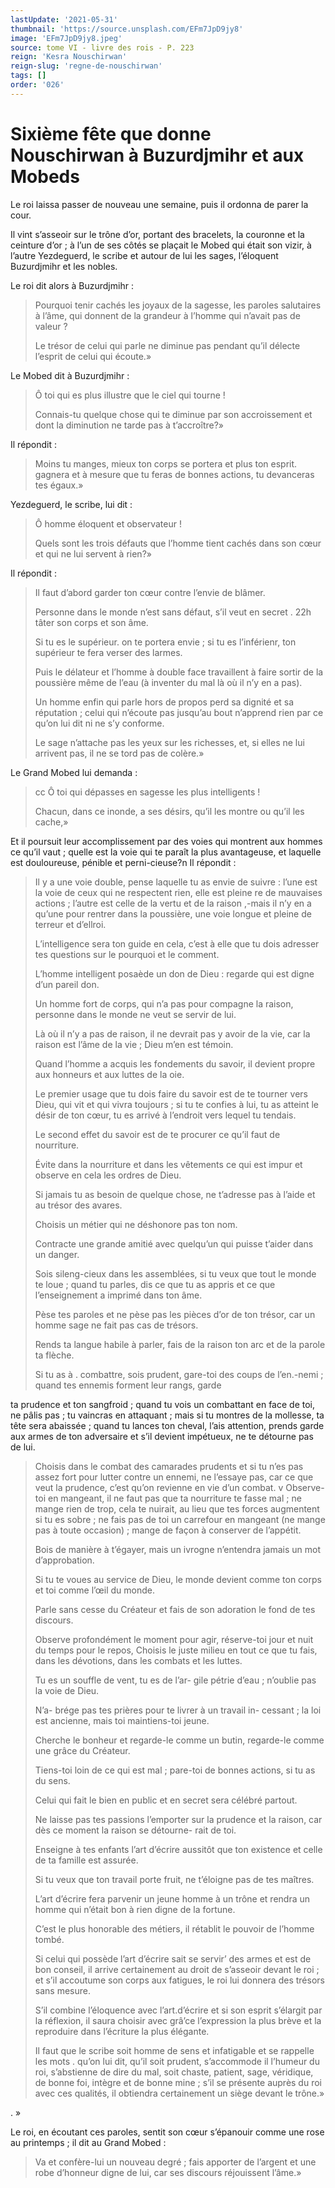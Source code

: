 ```yaml
---
lastUpdate: '2021-05-31'
thumbnail: 'https://source.unsplash.com/EFm7JpD9jy8'
image: 'EFm7JpD9jy8.jpeg'
source: tome VI - livre des rois - P. 223
reign: 'Kesra Nouschirwan'
reign-slug: 'regne-de-nouschirwan'
tags: []
order: '026'
---
```


# Sixième fête que donne Nouschirwan à Buzurdjmihr et aux Mobeds

Le roi laissa passer de nouveau une semaine, puis il ordonna de parer la cour.

Il vint s’asseoir sur le trône d’or, portant des bracelets, la couronne et la ceinture d’or ; à l’un de ses côtés se plaçait le Mobed qui était son vizir, à l’autre Yezdeguerd, le scribe et autour de lui les sages, l’éloquent Buzurdjmihr et les nobles.

Le roi dit alors à Buzurdjmihr :

> Pourquoi tenir cachés les joyaux de la sagesse, les paroles salutaires à l’âme, qui donnent de la grandeur à l’homme qui n’avait pas de valeur ?
>
> Le trésor de celui qui parle ne diminue pas pendant qu’il délecte l’esprit de celui qui écoute.»

Le Mobed dit à Buzurdjmihr :

> Ô toi qui es plus illustre que le ciel qui tourne !
>
> Connais-tu quelque chose qui te diminue par son accroissement et dont la diminution ne tarde pas à t’accroître?»

Il répondit :

> Moins tu manges, mieux ton corps se portera et plus ton esprit. gagnera et à mesure que tu feras de bonnes actions, tu devanceras tes égaux.»

Yezdeguerd, le scribe, lui dit :

> Ô homme éloquent et observateur !
>
> Quels sont les trois défauts que l’homme tient cachés dans son cœur et qui ne lui servent à rien?»

Il répondit :

> Il faut d’abord garder ton cœur contre l’envie de blâmer.
>
> Personne dans le monde n’est sans défaut, s’il veut en secret . 22h
tâter son corps et son âme.
>
> Si tu es le supérieur. on te portera envie ; si tu es l’inférienr, ton supérieur te fera verser des larmes.
>
> Puis le délateur et l’homme à double face travaillent à faire sortir de la poussière même de l’eau (à inventer du mal là où il n’y en a pas).
>
> Un homme enfin qui parle hors de propos perd sa dignité et sa réputation ; celui qui n’écoute pas jusqu’au bout n’apprend rien par ce qu’on lui dit ni ne s’y conforme.
>
> Le sage n’attache pas les yeux sur les richesses, et, si elles ne lui arrivent pas, il ne se tord pas de colère.»

Le Grand Mobed lui demanda :

> cc Ô toi qui dépasses en sagesse les plus intelligents !
>
> Chacun, dans ce inonde, a ses désirs, qu’il les montre ou qu’il les cache,»

Et il poursuit leur accomplissement par des voies qui montrent aux hommes ce qu’il vaut ; quelle est la voie qui te paraît la plus avantageuse, et laquelle est douloureuse, pénible et perni-cieuse?n Il répondit :

> Il y a une voie double, pense laquelle tu as envie de suivre : l’une est la voie de ceux qui ne respectent rien, elle est pleine re de mauvaises actions ; l’autre est celle de la vertu et de la raison ,-mais il n’y en a qu’une pour rentrer dans la poussière, une voie longue et pleine de terreur et d’ellroi.
>
> L’intelligence sera ton guide en cela, c’est à elle que tu dois adresser tes questions sur le pourquoi et le comment.
>
> L’homme intelligent posaède un don de Dieu : regarde qui est digne d’un pareil don.
>
> Un homme fort de corps, qui n’a pas pour compagne la raison, personne dans le monde ne veut se servir de lui.
>
> Là où il n’y a pas de raison, il ne devrait pas y avoir de la vie, car la raison est l’âme de la vie ; Dieu m’en est témoin.
>
> Quand l’homme a acquis les fondements du savoir, il devient propre aux honneurs et aux luttes de la oie.
>
> Le premier usage que tu dois faire du savoir est de te tourner vers Dieu, qui vit et qui vivra toujours ; si tu te confies à lui, tu as atteint le désir de ton cœur, tu es arrivé à l’endroit vers lequel tu tendais.
>
> Le second effet du savoir est de te procurer ce qu’il faut de nourriture.
>
> Évite dans la nourriture et dans les vêtements ce qui est impur et observe en cela les ordres de Dieu.
>
> Si jamais tu as besoin de quelque chose, ne t’adresse pas à l’aide et au trésor des avares.
>
> Choisis un métier qui ne déshonore pas ton nom.
>
> Contracte une grande amitié avec quelqu’un qui puisse t’aider dans un danger.
>
> Sois sileng-cieux dans les assemblées, si tu veux que tout le monde te loue ; quand tu parles, dis ce que tu as appris et ce que l’enseignement a imprimé dans ton âme.
>
> Pèse tes paroles et ne pèse pas les pièces d’or de ton trésor, car un homme sage ne fait pas cas de trésors.
>
> Rends ta langue habile à parler, fais de la raison ton arc et de la parole ta flèche.
>
> Si tu as à . combattre, sois prudent, gare-toi des coups de l’en.-nemi ; quand tes ennemis forment leur rangs, garde
>
> 
ta prudence et ton sangfroid ; quand tu vois un combattant en face de toi, ne pâlis pas ; tu vaincras en attaquant ; mais si tu montres de la mollesse, ta tête sera abaissée ; quand tu lances ton cheval, l’ais attention, prends garde aux armes de ton adversaire et s’il devient impétueux, ne te détourne pas de lui.
>
> Choisis dans le combat des camarades prudents et si tu n’es pas assez fort pour lutter contre un ennemi, ne l’essaye pas, car ce que veut la prudence, c’est qu’on revienne en vie d’un combat. v Observe-toi en mangeant, il ne faut pas que ta nourriture te fasse mal ; ne mange rien de trop, cela te nuirait, au lieu que tes forces augmentent si tu es sobre ; ne fais pas de toi un carrefour en mangeant (ne mange pas à toute occasion) ; mange de façon à conserver de l’appétit.
>
> Bois de manière à t’égayer, mais un ivrogne n’entendra jamais un mot d’approbation.
>
> Si tu te voues au service de Dieu, le monde devient comme ton corps et toi comme l’œil du monde.
>
> Parle sans cesse du Créateur et fais de son adoration le fond de tes discours.
>
> Observe profondément le moment pour agir, réserve-toi jour et nuit du temps pour le repos, Choisis le juste milieu en tout ce que tu fais, dans les dévotions, dans les combats et les luttes.
>
> Tu es un souffle de vent, tu es de l’ar- gile pétrie d’eau ; n’oublie pas la voie de Dieu.
>
> N’a- brége pas tes prières pour te livrer à un travail in- cessant ; la loi est ancienne, mais toi maintiens-toi jeune.
>
> Cherche le bonheur et regarde-le comme un butin, regarde-le comme une grâce du Créateur.
>
> Tiens-toi loin de ce qui est mal ; pare-toi de bonnes actions, si tu as du sens.
>
> Celui qui fait le bien en public et en secret sera célébré partout.
>
> Ne laisse pas tes passions l’emporter sur la prudence et la raison, car dès ce moment la raison se détourne- rait de toi.
>
> Enseigne à tes enfants l’art d’écrire aussitôt que ton existence et celle de ta famille est assurée.
>
> Si tu veux que ton travail porte fruit, ne t’éloigne pas de tes maîtres.
>
> L’art d’écrire fera parvenir un jeune homme à un trône et rendra un homme qui n’était bon à rien digne de la fortune.
>
> C’est le plus honorable des métiers, il rétablit le pouvoir de l’homme tombé.
>
> Si celui qui possède l’art d’écrire sait se servir’ des armes et est de bon conseil, il arrive certainement au droit de s’asseoir devant le roi ; et s’il accoutume son corps aux fatigues, le roi lui donnera des trésors sans mesure.
>
> S’il combine l’éloquence avec l’art.d’écrire et si son esprit s’élargit par la réflexion, il saura choisir avec grâ’ce l’expression la plus brève et la reproduire dans l’écriture la plus élégante.
>
> Il faut que le scribe soit homme de sens et infatigable et se rappelle les mots . qu’on lui dit, qu’il soit prudent, s’accommode il l’humeur du roi, s’abstienne de dire du mal, soit chaste, patient, sage, véridique, de bonne foi, intègre et de bonne mine ; s’il se présente auprès du roi avec ces qualités, il obtiendra certainement un siège devant le trône.»

. »

Le roi, en écoutant ces paroles, sentit son cœur s’épanouir comme une rose au printemps ; il dit au Grand Mobed :

> Va et confère-lui un nouveau degré ; fais apporter de l’argent et une robe d’honneur digne de lui, car ses discours réjouissent l’âme.»
